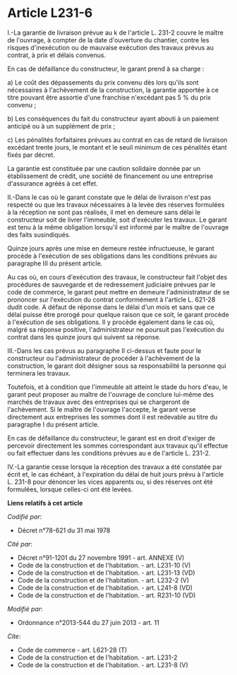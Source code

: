 # Article L231-6

I.-La garantie de livraison prévue au k de l'article L. 231-2 couvre le maître de l'ouvrage, à compter de la date d'ouverture
du chantier, contre les risques d'inexécution ou de mauvaise exécution des travaux prévus au contrat, à prix et délais
convenus. 

En cas de défaillance du constructeur, le garant prend à sa charge : 

a) Le coût des dépassements du prix convenu dès lors qu'ils sont nécessaires à l'achèvement de la construction, la garantie
apportée à ce titre pouvant être assortie d'une franchise n'excédant pas 5 % du prix convenu ; 

b) Les conséquences du fait du constructeur ayant abouti à un paiement anticipé ou à un supplément de prix ; 

c) Les pénalités forfaitaires prévues au contrat en cas de retard de livraison excédant trente jours, le montant et le seuil
minimum de ces pénalités étant fixés par décret. 

La garantie est constituée par une caution solidaire donnée par un établissement de crédit, une société de financement ou une
entreprise d'assurance agréés à cet effet. 

II.-Dans le cas où le garant constate que le délai de livraison n'est pas respecté ou que les travaux nécessaires à la levée
des réserves formulées à la réception ne sont pas réalisés, il met en demeure sans délai le constructeur soit de livrer
l'immeuble, soit d'exécuter les travaux. Le garant est tenu à la même obligation lorsqu'il est informé par le maître de
l'ouvrage des faits susindiqués. 

Quinze jours après une mise en demeure restée infructueuse, le garant procède à l'exécution de ses obligations dans les
conditions prévues au paragraphe III du présent article. 

Au cas où, en cours d'exécution des travaux, le constructeur fait l'objet des procédures de sauvegarde et de redressement
judiciaire prévues par le code de commerce, le garant peut mettre en demeure l'administrateur de se prononcer sur l'exécution
du contrat conformément à l'article L. 621-28 dudit code. A défaut de réponse dans le délai d'un mois et sans que ce délai
puisse être prorogé pour quelque raison que ce soit, le garant procède à l'exécution de ses obligations. Il y procède
également dans le cas où, malgré sa réponse positive, l'administrateur ne poursuit pas l'exécution du contrat dans les quinze
jours qui suivent sa réponse. 

III.-Dans les cas prévus au paragraphe II ci-dessus et faute pour le constructeur ou l'administrateur de procéder à
l'achèvement de la construction, le garant doit désigner sous sa responsabilité la personne qui terminera les travaux. 

Toutefois, et à condition que l'immeuble ait atteint le stade du hors d'eau, le garant peut proposer au maître de l'ouvrage
de conclure lui-même des marchés de travaux avec des entreprises qui se chargeront de l'achèvement. Si le maître de l'ouvrage
l'accepte, le garant verse directement aux entreprises les sommes dont il est redevable au titre du paragraphe I du présent
article. 

En cas de défaillance du constructeur, le garant est en droit d'exiger de percevoir directement les sommes correspondant aux
travaux qu'il effectue ou fait effectuer dans les conditions prévues au e de l'article L. 231-2. 

IV.-La garantie cesse lorsque la réception des travaux a été constatée par écrit et, le cas échéant, à l'expiration du délai
de huit jours prévu à l'article L. 231-8 pour dénoncer les vices apparents ou, si des réserves ont été formulées, lorsque
celles-ci ont été levées.

**Liens relatifs à cet article**

_Codifié par_:

  - Décret n°78-621 du 31 mai 1978

_Cité par_:

  - Décret n°91-1201 du 27 novembre 1991 - art. ANNEXE (V)
  - Code de la construction et de l'habitation. - art. L231-10 (V)
  - Code de la construction et de l'habitation. - art. L231-13 (VD)
  - Code de la construction et de l'habitation. - art. L232-2 (V)
  - Code de la construction et de l'habitation. - art. L241-8 (VD)
  - Code de la construction et de l'habitation. - art. R231-10 (VD)

_Modifié par_:

  - Ordonnance n°2013-544 du 27 juin 2013 - art. 11

_Cite_:

  - Code de commerce - art. L621-28 (T)
  - Code de la construction et de l'habitation. - art. L231-2
  - Code de la construction et de l'habitation. - art. L231-8 (V)
